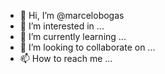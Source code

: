- 👋 Hi, I’m @marcelobogas
- 👀 I’m interested in ...
- 🌱 I’m currently learning ...
- 💞️ I’m looking to collaborate on ...
- 📫 How to reach me ...

<!---
marcelobogas/marcelobogas is a ✨ special ✨ repository because its `README.md` (this file) appears on your GitHub profile.
You can click the Preview link to take a look at your changes.
--->
